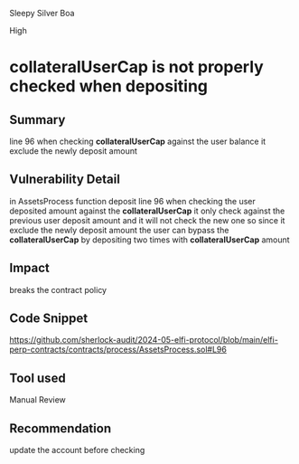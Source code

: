 Sleepy Silver Boa

High

# collateralUserCap is not properly checked when depositing

## Summary
line 96 when checking **collateralUserCap** against  the user balance it exclude the newly deposit amount 
## Vulnerability Detail
in AssetsProcess function deposit line 96 when checking  the user deposited amount against the **collateralUserCap**  it only check against the previous user deposit amount and it will not check the new one  so since it exclude the newly deposit amount the user can bypass the  **collateralUserCap** by depositing  two times with **collateralUserCap** amount
## Impact
breaks the contract policy 
## Code Snippet
https://github.com/sherlock-audit/2024-05-elfi-protocol/blob/main/elfi-perp-contracts/contracts/process/AssetsProcess.sol#L96
## Tool used

Manual Review

## Recommendation
update the account before checking 
